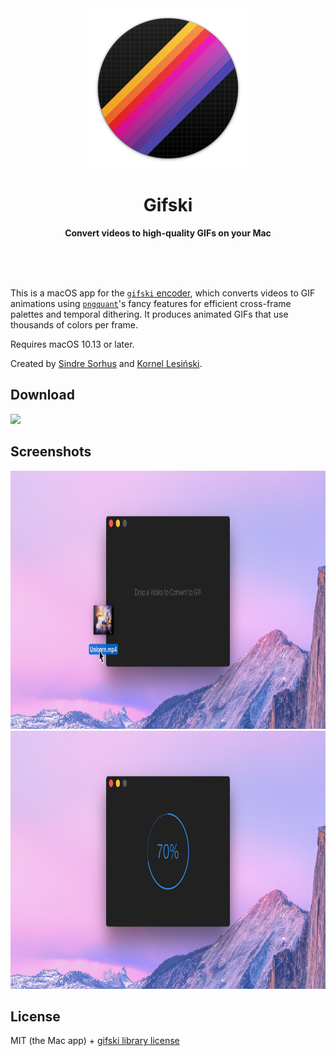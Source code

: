 <div align="center">
	<img src="Stuff/AppIcon-readme.png" width="256" height="256">
	<h1>Gifski</h1>
	<p>
		<b>Convert videos to high-quality GIFs on your Mac</b>
	</p>
	<br>
	<br>
	<br>
</div>

This is a macOS app for the [`gifski` encoder](https://gif.ski), which converts videos to GIF animations using [`pngquant`](https://pngquant.org)'s fancy features for efficient cross-frame palettes and temporal dithering. It produces animated GIFs that use thousands of colors per frame.

Requires macOS 10.13 or later.

Created by [Sindre Sorhus](https://github.com/sindresorhus) and [Kornel Lesiński](https://github.com/kornelski).


## Download

[![](https://linkmaker.itunes.apple.com/assets/shared/badges/en-us/macappstore-lrg.svg)](https://geo.itunes.apple.com/us/app/gifski/id1351639930?mt=12)


## Screenshots

<img src="Stuff/screenshot.jpg" width="918" height="413">
<img src="Stuff/screenshot2.jpg" width="918" height="413">


## License

MIT (the Mac app) + [gifski library license](https://github.com/ImageOptim/gifski/blob/master/LICENSE)
